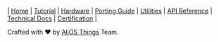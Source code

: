 | [Home](Home) | [Tutorial](Quick-Start) | [Hardware](AliOS-Things-Hardware) | [Porting Guide](AliOS-Things-Porting-Guide.en) | [Utilities](AliOS-Things-Utilities) | [API Reference](AliOS-Things-API-Guide) | [Technical Docs](AliOS-Things-Technical-Overview) | [Certification](Certification-Home) |  

Crafted with :heart: by [AliOS Things](https://github.com/alibaba/AliOS-Things) Team.
